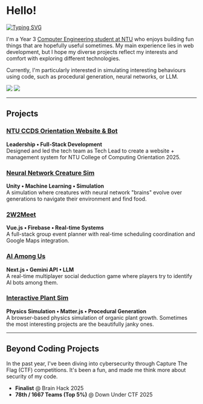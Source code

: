 # Hello! 

[![Typing SVG](https://readme-typing-svg.demolab.com?font=Fira+Code&pause=1000&color=00C4F7&width=435&lines=I'm+Yuxuan+%3AD)](https://git.io/typing-svg)

I'm a Year 3 [Computer Engineering student at NTU](https://www.ntu.edu.sg/education/undergraduate-programme/bachelor-of-engineering-in-computer-engineering) who enjoys building fun things that are hopefully useful sometimes. My main experience lies in web development, but I hope my diverse projects reflect my interests and comfort with exploring different technologies.

Currently, I'm particularly interested in simulating interesting behaviours using code, such as procedural generation, neural networks, or LLM.

<a href="https://www.linkedin.com/in/huang-yuxuan/"><img src="https://img.shields.io/badge/LinkedIn-0077B5?style=for-the-badge&logo=linkedin&logoColor=white" /></a>
<a href="mailto:huangyuxuan121122@gmail.com"><img src="https://img.shields.io/badge/Email-D14836?style=for-the-badge&logo=gmail&logoColor=white" /></a>

---

## Projects

### [NTU CCDS Orientation Website & Bot](https://github.com/YellowO2/TOP-2025-Website)
**Leadership • Full-Stack Development**  
Designed and led the tech team as Tech Lead to create a website + management system for NTU College of Computing Orientation 2025.

### [Neural Network Creature Sim](https://github.com/YellowO2/NeuralNetworkSimulation)
**Unity • Machine Learning • Simulation**  
A simulation where creatures with neural network "brains" evolve over generations to navigate their environment and find food.

### [2W2Meet](https://github.com/YellowO2/2w2meet)
**Vue.js • Firebase • Real-time Systems**  
A full-stack group event planner with real-time scheduling coordination and Google Maps integration.

### [AI Among Us](https://github.com/YellowO2/ai-among-us)
**Next.js • Gemini API • LLM**  
A real-time multiplayer social deduction game where players try to identify AI bots among them.

### [Interactive Plant Sim](https://github.com/YellowO2/janky-plant-sim)
**Physics Simulation • Matter.js • Procedural Generation**  
A browser-based physics simulation of organic plant growth. Sometimes the most interesting projects are the beautifully janky ones.

---

## Beyond Coding Projects

In the past year, I've been diving into cybersecurity through Capture The Flag (CTF) competitions. It's been a fun, and made me think more about security of my code.

- **Finalist** @ Brain Hack 2025
- **78th / 1667 Teams (Top 5%)** @ Down Under CTF 2025
